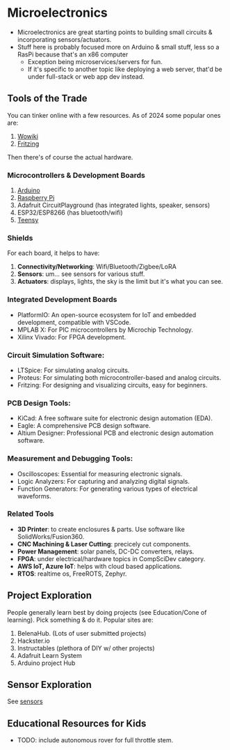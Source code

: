 # Microelectronics
* Microelectronics are great starting points to building small circuits & incorporating sensors/actuators. 
* Stuff here is probably focused more on Arduino & small stuff, less so a RasPi because that's an x86 computer
  * Exception being microservices/servers for fun. 
  * If it's specific to another topic like deploying a web server, that'd be under full-stack or web app dev instead.

## Tools of the Trade
You can tinker online with a few resources. As of 2024 some popular ones are:
1. [Wowiki](https://wokwi.com)
2. [Fritzing](https://github.com/fritzing/fritzing-app)

Then there's of course the actual hardware.
### Microcontrollers & Development Boards
1. [Arduino](https://www.arduino.cc/en/hardware)
2. [Raspberry Pi](https://www.raspberrypi.com/products/)
3. Adafruit CircuitPlayground (has integrated lights, speaker, sensors)
4. ESP32/ESP8266 (has bluetooth/wifi)
5. [Teensy](https://www.pjrc.com/teensy/)

### Shields
For each board, it helps to have:

1. **Connectivity/Networking**: Wifi/Bluetooth/Zigbee/LoRA
2. **Sensors**: um... see sensors for various stuff.
3. **Actuators**: displays, lights, the sky is the limit but it's what you can see.

### Integrated Development Boards
* PlatformIO: An open-source ecosystem for IoT and embedded development, compatible with VSCode.
* MPLAB X: For PIC microcontrollers by Microchip Technology.
* Xilinx Vivado: For FPGA development.

### Circuit Simulation Software:

* LTSpice: For simulating analog circuits.
* Proteus: For simulating both microcontroller-based and analog circuits.
* Fritzing: For designing and visualizing circuits, easy for beginners.

### PCB Design Tools:

* KiCad: A free software suite for electronic design automation (EDA).
* Eagle: A comprehensive PCB design software.
* Altium Designer: Professional PCB and electronic design automation software. 

### Measurement and Debugging Tools:

* Oscilloscopes: Essential for measuring electronic signals.
* Logic Analyzers: For capturing and analyzing digital signals.
* Function Generators: For generating various types of electrical waveforms.

### Related Tools
* **3D Printer**: to create enclosures & parts. Use software like SolidWorks/Fusion360.
* **CNC Machining & Laser Cutting**: precicely cut components.
* **Power Management**: solar panels, DC-DC converters, relays.
* **FPGA**: under electrical/hardware topics in CompSciDev category. 
* **AWS IoT, Azure IoT**: helps with cloud based applications. 
* **RTOS**: realtime os, FreeROTS, Zephyr. 



## Project Exploration
People generally learn best by doing projects (see Education/Cone of learning). Pick something & do it. Popular sites are:

1. BelenaHub. (Lots of user submitted projects)
2. Hackster.io
3. Instructables (plethora of DIY w/ other projects)
4. Adafruit Learn System
5. Arduino project Hub

## Sensor Exploration
See [sensors](/compscidev/microelectronics/sensors/sensors.md)

## Educational Resources for Kids
* TODO: include autonomous rover for full throttle stem.